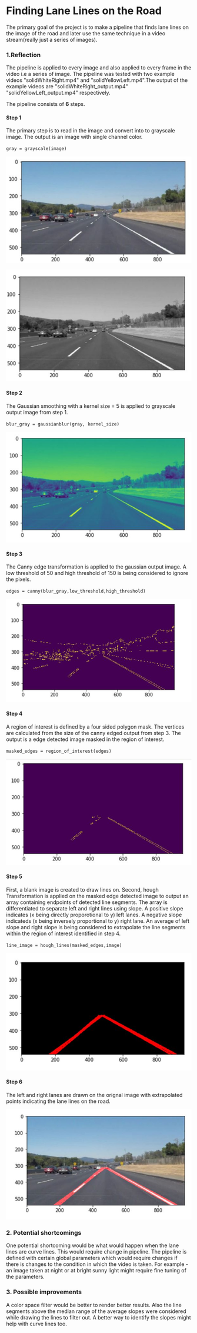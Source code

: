 # **Finding Lane Lines on the Road**

The primary goal of the project is to make a pipeline that finds lane lines on the image of the road and later use the same technique in a video stream(really just a series of images).


### 1.Reflection

The pipeline is applied to every image and also applied to every frame in the video i.e a series of image. The pipeline was tested with two example videos "solidWhiteRight.mp4" and "solidYellowLeft.mp4".The output of the example videos are "solidWhiteRight_output.mp4" "solidYellowLeft_output.mp4" respectively. 

The pipeline consists of **6** steps.

#### Step 1
The primary step is to read in the image and convert into to grayscale image. The output is an image with single channel color.

`gray = grayscale(image)`

![](test_images_output/SolidWhiteCurve.JPG?raw=true "Original_image")

![](test_images_output/SolidWhiteCurve_grayscale.JPG?raw=true "grayscale_output")

#### Step 2
The Gaussian smoothing with a kernel size = 5 is applied to grayscale output image from step 1.

`blur_gray = gaussianblur(gray, kernel_size)`

![](test_images_output/SolidWhiteCurve_gaussian.JPG?raw=true "gaussian_output")

#### Step 3
The Canny edge transformation is applied to the gaussian output image. A low threshold of 50 and high threshold of 150 is being considered to ignore the pixels.

`edges = canny(blur_gray,low_threshold,high_threshold)`

![](test_images_output/SolidWhiteCurve_canny.JPG?raw=true "canny_output")

#### Step 4
A region of interest is defined by a four sided polygon mask. The vertices are calculated from the size of the canny edged output from step 3. The output is a edge detected image masked in the region of interest.

`masked_edges = region_of_interest(edges)`

![](test_images_output/region_of_interest.JPG?raw=true "region_of_interest_output")

#### Step 5
First, a blank image is created to draw lines on. Second, hough Transformation is applied on the masked edge detected image to output an array containing endpoints of detected line segments. The array is differentiated to separate left and right lines using slope. A positive slope indicates (x being directly proporotional to y) left lanes. A negative slope indicateds (x being inversely proportional to y) right lane. An average of left slope and right slope is being considered to extrapolate the line segments within the region of interest identified in step 4.

`line_image = hough_lines(masked_edges,image)` 

![](test_images_output/extrapolate.JPG?raw=true "extrapolated_output")


#### Step 6
The left and right lanes are drawn on the orignal image with extrapolated points indicating the lane lines on the road. 

![](test_images_output/final_output.JPG?raw=true "Final_output")


### 2. Potential shortcomings

One potential shortcoming would be what would happen when the lane lines are curve lines. This would require change in pipeline. The pipeline is defined with certain global parameters which would require changes if there is changes to the condition in which the video is taken. For example - an image taken at night or at bright sunny light might require fine tuning of the parameters.


### 3. Possible improvements

A color space filter would be better to render better results. Also the line segments above the median range of the average slopes were considered while drawing the lines to filter out. A better way to identify the slopes might help with curve lines too. 